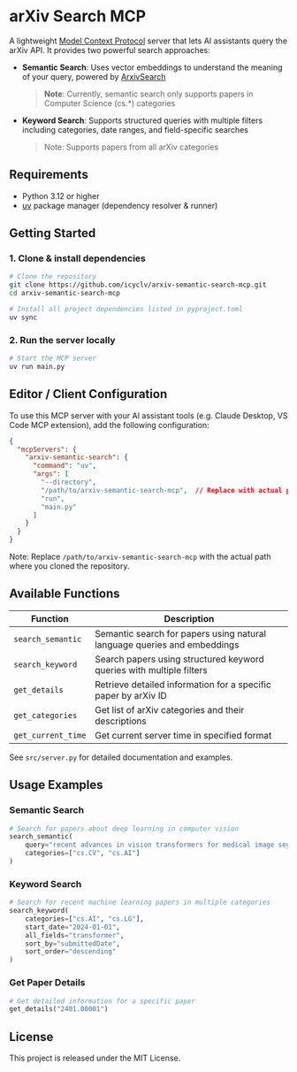 # arXiv Search MCP

A lightweight [Model Context Protocol](https://modelcontextprotocol.io/) server that lets AI assistants query the arXiv API. It provides two powerful search approaches:

- **Semantic Search**: Uses vector embeddings to understand the meaning of your query, powered by [ArxivSearch](https://hub.arxiv-search.cn)
  > **Note**: Currently, semantic search only supports papers in Computer Science (cs.*) categories
- **Keyword Search**: Supports structured queries with multiple filters including categories, date ranges, and field-specific searches
  > Note: Supports papers from all arXiv categories

## Requirements

* Python 3.12 or higher
* [uv](https://docs.astral.sh/uv/) package manager (dependency resolver & runner)

## Getting Started

### 1. Clone & install dependencies

```bash
# Clone the repository
git clone https://github.com/icyclv/arxiv-semantic-search-mcp.git
cd arxiv-semantic-search-mcp

# Install all project dependencies listed in pyproject.toml
uv sync
```

### 2. Run the server locally

```bash
# Start the MCP server
uv run main.py
```

## Editor / Client Configuration

To use this MCP server with your AI assistant tools (e.g. Claude Desktop, VS Code MCP extension), add the following configuration:

```json
{
  "mcpServers": {
    "arxiv-semantic-search": {
      "command": "uv",
      "args": [
        "--directory",
        "/path/to/arxiv-semantic-search-mcp",  // Replace with actual path
        "run",
        "main.py"
      ]
    }
  }
}
```

Note: Replace `/path/to/arxiv-semantic-search-mcp` with the actual path where you cloned the repository.

## Available Functions

| Function          | Description                                                           |
| ----------------- | --------------------------------------------------------------------- |
| `search_semantic` | Semantic search for papers using natural language queries and embeddings |
| `search_keyword`  | Search papers using structured keyword queries with multiple filters    |
| `get_details`     | Retrieve detailed information for a specific paper by arXiv ID         |
| `get_categories`  | Get list of arXiv categories and their descriptions                    |
| `get_current_time`| Get current server time in specified format                            |

See `src/server.py` for detailed documentation and examples.

## Usage Examples

### Semantic Search
```python
# Search for papers about deep learning in computer vision
search_semantic(
    query="recent advances in vision transformers for medical image segmentation",
    categories=["cs.CV", "cs.AI"]
)
```

### Keyword Search
```python
# Search for recent machine learning papers in multiple categories
search_keyword(
    categories=["cs.AI", "cs.LG"],
    start_date="2024-01-01",
    all_fields="transformer",
    sort_by="submittedDate",
    sort_order="descending"
)
```

### Get Paper Details
```python
# Get detailed information for a specific paper
get_details("2401.00001")
```

## License

This project is released under the MIT License.